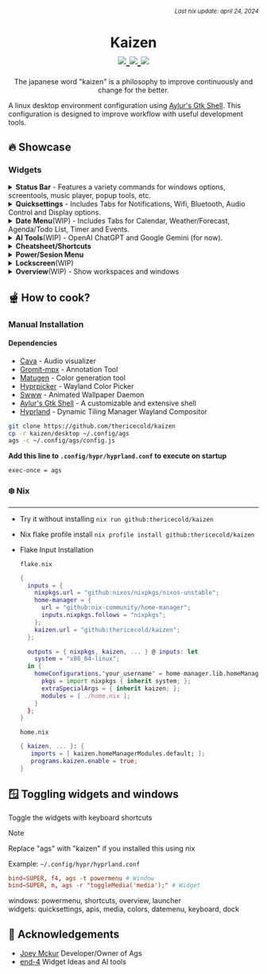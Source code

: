 ###### *<div align=right><sub>Last nix update: april 24, 2024</sub></div>*

<h1 align=center>Kaizen<br />
  <a href='https://nixos.org'>
    <img src='https://img.shields.io/badge/NixOS-unstable-blue.svg?style=for-the-badge&labelColor=1b1e28&logo=NixOS&logoColor=add7ff&color=add7ff'>
  </a>
  <a href='https://github.com/TheRiceCold/kaizen'>
    <img src='https://img.shields.io/github/languages/code-size/thericecold/kaizen?color=5de4c7&labelColor=1b1e28&style=for-the-badge&logo=github&logoColor=5de4c7'>
  </a>
  <a href='https://github.com/TheRiceCold/kaizen/stargazers'>
    <img src='https://img.shields.io/github/stars/thericecold/kaizen?color=fcc5e9&labelColor=1b1e28&style=for-the-badge&logo=starship&logoColor=fcc5e9'>
  </a>
</h1>
<p align=center>The japanese word "kaizen" is a philosophy to improve continuously and change for the better.</p>

A linux desktop environment configuration using [Aylur's Gtk Shell][ags]. This configuration is designed to improve workflow with useful development tools.

## 🔥 Showcase

### Widgets
<details>
  <summary>
    <b>Status Bar</b> - Features a variety commands for windows options, screentools, music player, popup tools, etc.
  </summary>
  <img src='https://github.com/TheRiceCold/kaizen/blob/main/screenshots/status-bar.gif' />
</details>

<details>
  <summary>
    <b>Quicksettings</b> - Includes Tabs for Notifications, Wifi, Bluetooth, Audio Control and Display options.
  </summary>
  <!-- <img src='https://github.com/TheRiceCold/kaizen/blob/main/screenshots/status-bar.gif' /> -->
</details>

<details>
  <summary>
    <b>Date Menu</b>(WIP) - Includes Tabs for Calendar, Weather/Forecast, Agenda/Todo List, Timer and Events.
  </summary>
  <!-- <img src='https://github.com/TheRiceCold/kaizen/blob/main/screenshots/status-bar.gif' /> -->
</details>

<details>
  <summary>
    <b>AI Tools</b>(WIP) - OpenAI ChatGPT and Google Gemini (for now).
  </summary>
  <!-- <img src='https://github.com/TheRiceCold/kaizen/blob/main/screenshots/status-bar.gif' /> -->
</details>

<details>
  <summary>
    <b>Cheatsheet/Shortcuts</b>
  </summary>
  <!-- <img src='https://github.com/TheRiceCold/kaizen/blob/main/screenshots/status-bar.gif' /> -->
</details>

<details>
  <summary>
    <b>Power/Sesion Menu</b>
  </summary>
  <!-- <img src='https://github.com/TheRiceCold/kaizen/blob/main/screenshots/status-bar.gif' /> -->
</details>

<details>
  <summary>
    <b>Lockscreen</b>(WIP)
  </summary>
  <!-- <img src='https://github.com/TheRiceCold/kaizen/blob/main/screenshots/status-bar.gif' /> -->
</details>

<details>
  <summary>
    <b>Overview</b>(WIP) - Show workspaces and windows
  </summary>
  <!-- <img src='https://github.com/TheRiceCold/kaizen/blob/main/screenshots/status-bar.gif' /> -->
</details>

## 🫕 How to cook?
### Manual Installation
#### Dependencies
- [Cava] - Audio visualizer
- [Gromit-mpx] - Annotation Tool
- [Matugen] - Color generation tool
- [Hyprpicker] - Wayland Color Picker
- [Swww] - Animated Wallpaper Daemon
- [Aylur's Gtk Shell][ags] - A customizable and extensive shell
- [Hyprland] - Dynamic Tiling Manager Wayland Compositor
``` bash
git clone https://github.com/thericecold/kaizen
cp -r kaizen/desktop ~/.config/ags
ags -c ~/.config/ags/config.js
```

**Add this line to `.config/hypr/hyprland.conf` to execute on startup**
```
exec-once = ags
```

### ❄️ Nix
---
- Try it without installing
``nix run github:thericecold/kaizen``

- Nix flake profile install
``nix profile install github:thericecold/kaizen``

- Flake Input Installation

    ``flake.nix``
    ``` nix
    {
      inputs = {    
        nixpkgs.url = "github:nixos/nixpkgs/nixos-unstable";
        home-manager = {
          url = "github:nix-community/home-manager";
          inputs.nixpkgs.follows = "nixpkgs";
        };
        kaizen.url = "github:thericecold/kaizen";
      };

      outputs = { nixpkgs, kaizen, ... } @ inputs: let
        system = "x86_64-linux";
      in {
        homeConfigurations."your_username" = home-manager.lib.homeManagerConfiguration {
          pkgs = import nixpkgs { inherit system; };
          extraSpecialArgs = { inherit kaizen; };
          modules = [ ./home.nix ];
        }
      };
    }
    ```
    ``home.nix``
    ``` nix
    { kaizen, ... }: {
       imports = [ kaizen.homeManagerModules.default; ]; 
       programs.kaizen.enable = true;
    }
    ```


## 🪟 Toggling widgets and windows
Toggle the widgets with keyboard shortcuts
> [!NOTE]
> Replace "ags" with "kaizen" if you installed this using nix

Example: `~/.config/hypr/hyprland.conf`
``` conf
bind=SUPER, f4, ags -t powermenu # Window
bind=SUPER, m, ags -r "toggleMedia('media');" # Widget
```
windows: powermenu, shortcuts, overview, launcher <br/>
widgets: quicksettings, apis, media, colors, datemenu, keyboard, dock


## 🙏 Acknowledgements
- [Joey Mckur](https://github.com/aylur/dotfiles) Developer/Owner of Ags
- [end-4](https://github.com/end-4/dots-hyprland) Widget Ideas and AI tools

[ags]: https://github.com/aylur/ags
[swww]: https://github.com/LGFae/swww
[cava]: https://github.com/karlstav/cava
[matugen]: https://github.com/InioX/matugen
[hyprland]: https://github.com/hyprwm/Hyprland
[gromit-mpx]: https://github.com/bk138/gromit-mpx
[hyprpicker]: https://github.com/hyprwm/hyprpicker
